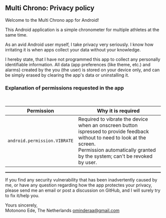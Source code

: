 ## Multi Chrono: Privacy policy

Welcome to the Multi Chrono app for Android!

This Android application is a simple chronometer for multiple athletes at the same time.

As an avid Android user myself, I take privacy very seriously.
I know how irritating it is when apps collect your data without your knowledge.

I hereby state, that I have not programmed this app to collect any personally identifiable information. 
All data (app preferences (like theme, etc.) and alarms) created by the you (the user) is stored on your device only, and can be simply erased by clearing the app's data or uninstalling it.

### Explanation of permissions requested in the app
<br/>

| Permission | Why it is required                                                                                                                                                                                   |
| :---: |------------------------------------------------------------------------------------------------------------------------------------------------------------------------------------------------------|
| `android.permission.VIBRATE` | Required to vibrate the device when an onscreen button ispressed to provide feedback without to need to look at the screen.<br/>Permission automatically granted by the system; can't be revoked by user. |

 <hr style="border:1px solid gray">

If you find any security vulnerability that has been inadvertently caused by me, or have any question regarding how the app protectes your privacy, please send me an email or post a discussion on GitHub, and I will surely try to fix it/help you.

Yours sincerely,  
Motonono
Ede, The Netherlands
ominderaa@gmail.com